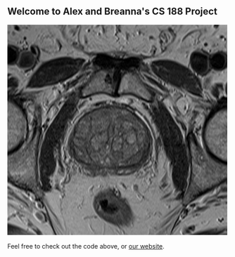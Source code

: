 ## Welcome to Alex and Breanna's CS 188 Project


![prostate image](docs/041417%20example%20prostate%20mri.jpg "Example Prostate T2 MRI")

Feel free to check out the code above, or [our website](https://ardunn.github.io/cs188/).

